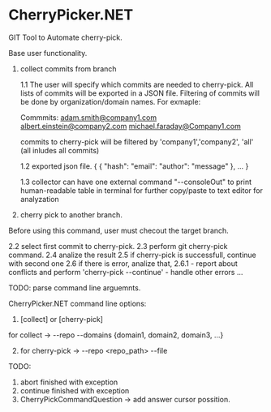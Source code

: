 # CherryPicker.NET
GIT Tool to Automate cherry-pick.

Base user functionality.

1. collect commits from branch

	1.1 The user will specify which commits are needed to cherry-pick. All lists of commits will be exported in a JSON file.
	Filtering of commits will be done by organization/domain names.
	For exmaple:

	Commmits:
		adam.smith@company1.com
		albert.einstein@company2.com
		michael.faraday@Company1.com
	
	commits to cherry-pick will be filtered by 'company1','company2', 'all' (all inludes all commits)
	
	1.2 exported json file.
	{
		{
		  "hash": <hash>
		  "email": <email>
		  "author": <author>
		  "message" <message>
		}, ...
	}

	1.3 collector can have one external command "--consoleOut" to print human-readable table in terminal for further copy/paste to text editor for analyzation

2. cherry pick to another branch.

Before using this command, user must checout the target branch.

2.2 select first commit to cherry-pick.
2.3 perform git cherry-pick <hash> command.
2.4 analize the result
2.5 if cherry-pick is successfull, continue with second one
2.6 if there is error, analize that,
	2.6.1
		- report about conflicts and perform 'cherry-pick --continue'
		- handle other errors ...
		
		
 TODO: parse command line arguemnts.
  
CherryPicker.NET command line options:
1. [collect] or [cherry-pick]

for collect -> --repo <repo path> --domains {domain1, domain2, domain3, ...}

2. for cherry-pick -> --repo <repo_path> --file <json file>


TODO:
1) abort finished with exception
2) continue finished with exception
3) CherryPickCommandQuestion -> add answer cursor possition.